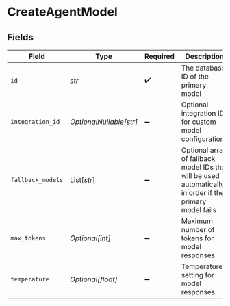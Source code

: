 # CreateAgentModel


## Fields

| Field                                                                                                    | Type                                                                                                     | Required                                                                                                 | Description                                                                                              |
| -------------------------------------------------------------------------------------------------------- | -------------------------------------------------------------------------------------------------------- | -------------------------------------------------------------------------------------------------------- | -------------------------------------------------------------------------------------------------------- |
| `id`                                                                                                     | *str*                                                                                                    | :heavy_check_mark:                                                                                       | The database ID of the primary model                                                                     |
| `integration_id`                                                                                         | *OptionalNullable[str]*                                                                                  | :heavy_minus_sign:                                                                                       | Optional integration ID for custom model configurations                                                  |
| `fallback_models`                                                                                        | List[*str*]                                                                                              | :heavy_minus_sign:                                                                                       | Optional array of fallback model IDs that will be used automatically in order if the primary model fails |
| `max_tokens`                                                                                             | *Optional[int]*                                                                                          | :heavy_minus_sign:                                                                                       | Maximum number of tokens for model responses                                                             |
| `temperature`                                                                                            | *Optional[float]*                                                                                        | :heavy_minus_sign:                                                                                       | Temperature setting for model responses                                                                  |